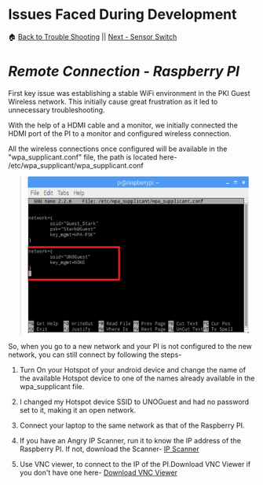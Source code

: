 # **Issues Faced During Development**
:house: [Back to Trouble Shooting](https://github.com/SachinPawaskarUNO/mav-openag-foodcomputer2.0/blob/master/docs/IssueTroubleShooting.md) || [Next - Sensor Switch](./sensor-switch.md)

# *Remote Connection - Raspberry PI*

First key issue was establishing a stable WiFi environment in the PKI Guest Wireless network.  This initially cause great frustration as it led to unnecessary troubleshooting.

With the help of a HDMI cable and a monitor, we initially connected the HDMI port of the PI to a monitor and configured wireless connection.

All the wireless connections once configured will be available in the "wpa_supplicant.conf" file, the path is located here- /etc/wpa_supplicant/wpa_supplicant.conf

> <img src="./media/image10.png" width="450" height="320" />

So, when you go to a new network and your PI is not configured to the new network, you can still connect by following the steps-

1. Turn On your Hotspot of your android device and change the name of the available Hotspot device to one of the names already available in the wpa_supplicant file.

2. I changed my Hotspot device SSID to UNOGuest and had no password set to it, making it an open network.

3. Connect your laptop to the same network as that of the Raspberry PI.

4. If you have an Angry IP Scanner, run it to know the IP address of the Raspberry PI. If not, download the Scanner- [IP Scanner](http://angryip.org/download/#windows)

5. Use VNC viewer, to connect to the IP of the PI.Download VNC Viewer if you don't have one  here- [Download VNC Viewer](https://www.realvnc.com/en/connect/download/viewer/)
